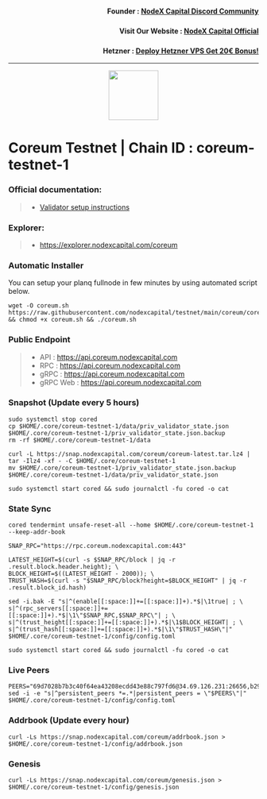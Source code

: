 <h3><p style="font-size:14px" align="right">Founder :
<a href="https://discord.gg/nodexcapital" target="_blank">NodeX Capital Discord Community</a></p></h3>
<h3><p style="font-size:14px" align="right">Visit Our Website :
<a href="https://discord.gg/nodexcapital" target="_blank">NodeX Capital Official</a></p></h3>
<h3><p style="font-size:14px" align="right">Hetzner :
<a href="https://hetzner.cloud/?ref=bMTVi7dcwSgA" target="_blank">Deploy Hetzner VPS Get 20€ Bonus!</a></h3>
<hr>

<p align="center">
  <img height="100" height="auto" src="https://github.com/nodexcapital/explorer/blob/master/public/logos/coreum.png">
</p>

# Coreum Testnet | Chain ID : coreum-testnet-1

### Official documentation:
>- [Validator setup instructions](https://docs.coreum.dev/validator/run-validator.html)

### Explorer:
>-  https://explorer.nodexcapital.com/coreum

### Automatic Installer
You can setup your planq fullnode in few minutes by using automated script below.
```
wget -O coreum.sh https://raw.githubusercontent.com/nodexcapital/testnet/main/coreum/coreum.sh && chmod +x coreum.sh && ./coreum.sh
```
### Public Endpoint

>- API : https://api.coreum.nodexcapital.com
>- RPC : https://api.coreum.nodexcapital.com
>- gRPC : https://api.coreum.nodexcapital.com
>- gRPC Web : https://api.coreum.nodexcapital.com

### Snapshot (Update every 5 hours)
```
sudo systemctl stop cored
cp $HOME/.core/coreum-testnet-1/data/priv_validator_state.json $HOME/.core/coreum-testnet-1/priv_validator_state.json.backup
rm -rf $HOME/.core/coreum-testnet-1/data

curl -L https://snap.nodexcapital.com/coreum/coreum-latest.tar.lz4 | tar -Ilz4 -xf - -C $HOME/.core/coreum-testnet-1
mv $HOME/.core/coreum-testnet-1/priv_validator_state.json.backup $HOME/.core/coreum-testnet-1/data/priv_validator_state.json

sudo systemctl start cored && sudo journalctl -fu cored -o cat
```

### State Sync
```
cored tendermint unsafe-reset-all --home $HOME/.core/coreum-testnet-1 --keep-addr-book

SNAP_RPC="https://rpc.coreum.nodexcapital.com:443"

LATEST_HEIGHT=$(curl -s $SNAP_RPC/block | jq -r .result.block.header.height); \
BLOCK_HEIGHT=$((LATEST_HEIGHT - 2000)); \
TRUST_HASH=$(curl -s "$SNAP_RPC/block?height=$BLOCK_HEIGHT" | jq -r .result.block_id.hash)

sed -i.bak -E "s|^(enable[[:space:]]+=[[:space:]]+).*$|\1true| ; \
s|^(rpc_servers[[:space:]]+=[[:space:]]+).*$|\1\"$SNAP_RPC,$SNAP_RPC\"| ; \
s|^(trust_height[[:space:]]+=[[:space:]]+).*$|\1$BLOCK_HEIGHT| ; \
s|^(trust_hash[[:space:]]+=[[:space:]]+).*$|\1\"$TRUST_HASH\"|" $HOME/.core/coreum-testnet-1/config/config.toml

sudo systemctl start cored && sudo journalctl -fu cored -o cat
```

### Live Peers
```
PEERS="69d7028b7b3c40f64ea43208ecdd43e88c797fd6@34.69.126.231:26656,b2978432c0126f28a6be7d62892f8ded1e48d227@34.70.241.13:26656,7c0d4ce5ad561c3453e2e837d85c9745b76f7972@35.238.77.191:26656,0aa5fa2507ada8a555d156920c0b09f0d633b0f9@34.173.227.148:26656,4b8d541efbb343effa1b5079de0b17d2566ac0fd@34.172.70.24:26656,27450dc5adcebc84ccd831b42fcd73cb69970881@35.239.146.40:26656,5add70ec357311d07d10a730b4ec25107399e83c@5.196.7.58:26656,1a3a573c53a4b90ab04eb47d160f4d3d6aa58000@35.233.117.165:26656,abbeb588ad88176a8d7592cd8706ebbf7ef20cfe@185.241.151.197:26656,39a34cd4f1e908a88a726b2444c6a407f67e4229@158.160.59.199:26656,051a07f1018cfdd6c24bebb3094179a6ceda2482@138.201.123.234:26656,cc6d4220633104885b89e2e0545e04b8162d69b5@75.119.134.20:26656"
sed -i -e "s|^persistent_peers *=.*|persistent_peers = \"$PEERS\"|" $HOME/.core/coreum-testnet-1/config/config.toml
```
### Addrbook (Update every hour)
```
curl -Ls https://snap.nodexcapital.com/coreum/addrbook.json > $HOME/.core/coreum-testnet-1/config/addrbook.json
```
### Genesis
```
curl -Ls https://snap.nodexcapital.com/coreum/genesis.json > $HOME/.core/coreum-testnet-1/config/genesis.json
```